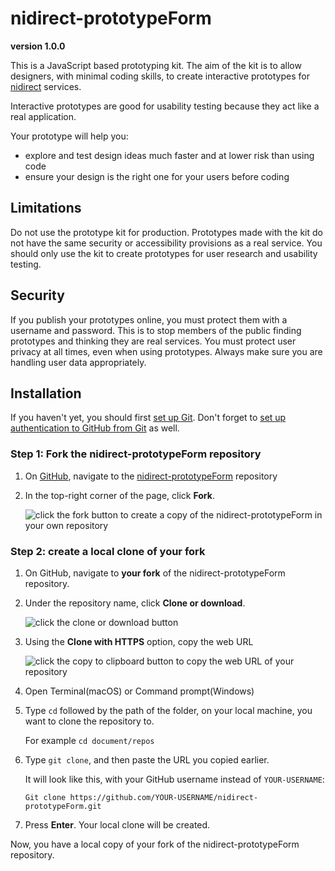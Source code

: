 # nidirect-prototypeForm
**version 1.0.0**

This is a JavaScript based prototyping kit. The aim of the kit is to allow designers, with minimal coding skills, to create interactive prototypes for [nidirect]( https://www.nidirect.gov.uk/) services.

Interactive prototypes are good for usability testing because they act like a real application.

Your prototype will help you:
* explore and test design ideas much faster and at lower risk than using code
* ensure your design is the right one for your users before coding

## Limitations
Do not use the prototype kit for production. Prototypes made with the kit do not have the same security or accessibility provisions as a real service. You should only use the kit to create prototypes for user research and usability testing.

## Security
If you publish your prototypes online, you must protect them with a username and password. This is to stop members of the public finding prototypes and thinking they are real services.
You must protect user privacy at all times, even when using prototypes. Always make sure you are handling user data appropriately. 


## Installation
If you haven't yet, you should first [set up Git]( https://help.github.com/en/github/getting-started-with-github/set-up-git). Don't forget to [set up authentication to GitHub from Git]( https://help.github.com/en/articles/set-up-git#next-steps-authenticating-with-github-from-git) as well.

### Step 1: Fork the nidirect-prototypeForm repository
1.	On [GitHub]( https://github.com/), navigate to the [nidirect-prototypeForm]( https://github.com/DavidMcClelland-uxm/nidirect-prototypeForm) repository

2.	In the top-right corner of the page, click **Fork**.

    ![click the fork button to create a copy of the nidirect-prototypeForm in your own repository](https://www.davidcreative.co.uk/github/prototypeForm_images/protoForm-guide-fork.png)

### Step 2: create a local clone of your fork
1.	On GitHub, navigate to **your fork** of the nidirect-prototypeForm repository. 
2.	Under the repository name, click **Clone or download**.

    ![click the clone or download button](https://www.davidcreative.co.uk/github/prototypeForm_images/protoForm-guide-clone.png)
3.	Using the **Clone with HTTPS** option, copy the web URL

    ![click the copy to clipboard button to copy the web URL of your repository](https://www.davidcreative.co.uk/github/prototypeForm_images/protoForm-guide-copyURL.png)
4.	Open Terminal(macOS) or Command prompt(Windows)
5.	Type `cd` followed by the path of the folder, on your local machine, you want to clone the repository to.
    
    For example `cd document/repos`    
6.	Type `git clone`, and then paste the URL you copied earlier.

    It will look like this, with your GitHub username instead of `YOUR-USERNAME`:
    
    ```Git clone https://github.com/YOUR-USERNAME/nidirect-prototypeForm.git```
7.	Press **Enter**. Your local clone will be created.

Now, you have a local copy of your fork of the nidirect-prototypeForm repository.


